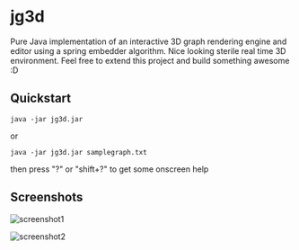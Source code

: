jg3d
====

Pure Java implementation of an interactive 3D graph rendering engine and editor using a spring embedder algorithm. Nice looking sterile real time 3D environment. Feel free to extend this project and build something awesome :D


Quickstart
----------

    java -jar jg3d.jar

or

    java -jar jg3d.jar samplegraph.txt

then press "?" or "shift+?" to get some onscreen help


Screenshots
-----------

![screenshot1](https://github.com/pachacamac/jg3d/blob/master/screenshot1.jpg?raw=true)

![screenshot2](https://github.com/pachacamac/jg3d/blob/master/screenshot2.jpg?raw=true)

